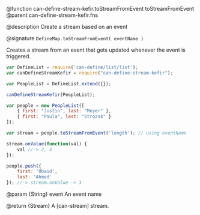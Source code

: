 @function can-define-stream-kefir.toStreamFromEvent toStreamFromEvent
@parent can-define-stream-kefir.fns

@description Create a stream based on an event

@signature `DefineMap.toStreamFromEvent( eventName )`

Creates a stream from an event that gets updated whenever the event is triggered.

```js
var DefineList = require('can-define/list/list');
var canDefineStreamKefir = require("can-define-stream-kefir");

var PeopleList = DefineList.extend({});

canDefineStreamKefir(PeopleList);

var people = new PeopleList([
    { first: "Justin", last: "Meyer" },
    { first: "Paula", last: "Strozak" }
]);

var stream = people.toStreamFromEvent('length'); // using eventName

stream.onValue(function(val) {
    val //-> 2, 3
});

people.push({
    first: 'Obaid',
    last: 'Ahmed'
}); //-> stream.onValue -> 3
```

@param {String} event An event name

@return {Stream} A [can-stream] stream.
